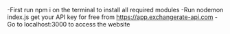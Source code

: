 -First run npm i on the terminal to install all required modules
-Run nodemon index.js
get your API key for free from https://app.exchangerate-api.com 
-Go to localhost:3000 to access the website
